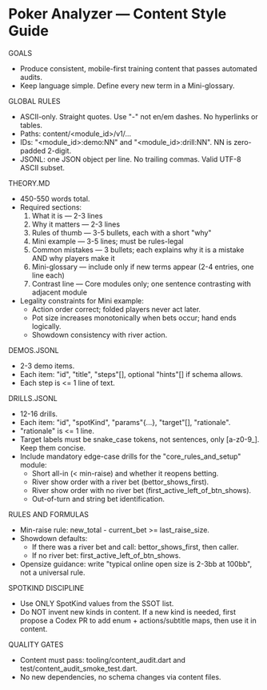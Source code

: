 # Poker Analyzer — Content Style Guide

GOALS
- Produce consistent, mobile-first training content that passes automated audits.
- Keep language simple. Define every new term in a Mini-glossary.

GLOBAL RULES
- ASCII-only. Straight quotes. Use "-" not en/em dashes. No hyperlinks or tables.
- Paths: content/<module_id>/v1/...
- IDs: "<module_id>:demo:NN" and "<module_id>:drill:NN". NN is zero-padded 2-digit.
- JSONL: one JSON object per line. No trailing commas. Valid UTF-8 ASCII subset.

THEORY.MD
- 450-550 words total.
- Required sections:
  1) What it is — 2-3 lines
  2) Why it matters — 2-3 lines
  3) Rules of thumb — 3-5 bullets, each with a short "why"
  4) Mini example — 3-5 lines; must be rules-legal
  5) Common mistakes — 3 bullets; each explains why it is a mistake AND why players make it
  6) Mini-glossary — include only if new terms appear (2-4 entries, one line each)
  7) Contrast line — Core modules only; one sentence contrasting with adjacent module
- Legality constraints for Mini example:
  - Action order correct; folded players never act later.
  - Pot size increases monotonically when bets occur; hand ends logically.
  - Showdown consistency with river action.

DEMOS.JSONL
- 2-3 demo items.
- Each item: "id", "title", "steps"[], optional "hints"[] if schema allows.
- Each step is <= 1 line of text.

DRILLS.JSONL
- 12-16 drills.
- Each item: "id", "spotKind", "params"{...}, "target"[], "rationale".
- "rationale" is <= 1 line.
- Target labels must be snake_case tokens, not sentences, only [a-z0-9_]. Keep them concise.
- Include mandatory edge-case drills for the "core_rules_and_setup" module:
  - Short all-in (< min-raise) and whether it reopens betting.
  - River show order with a river bet (bettor_shows_first).
  - River show order with no river bet (first_active_left_of_btn_shows).
  - Out-of-turn and string bet identification.

RULES AND FORMULAS
- Min-raise rule: new_total - current_bet >= last_raise_size.
- Showdown defaults:
  - If there was a river bet and call: bettor_shows_first, then caller.
  - If no river bet: first_active_left_of_btn_shows.
- Opensize guidance: write "typical online open size is 2-3bb at 100bb", not a universal rule.

SPOTKIND DISCIPLINE
- Use ONLY SpotKind values from the SSOT list.
- Do NOT invent new kinds in content. If a new kind is needed, first propose a Codex PR to add enum + actions/subtitle maps, then use it in content.

QUALITY GATES
- Content must pass: tooling/content_audit.dart and test/content_audit_smoke_test.dart.
- No new dependencies, no schema changes via content files.
